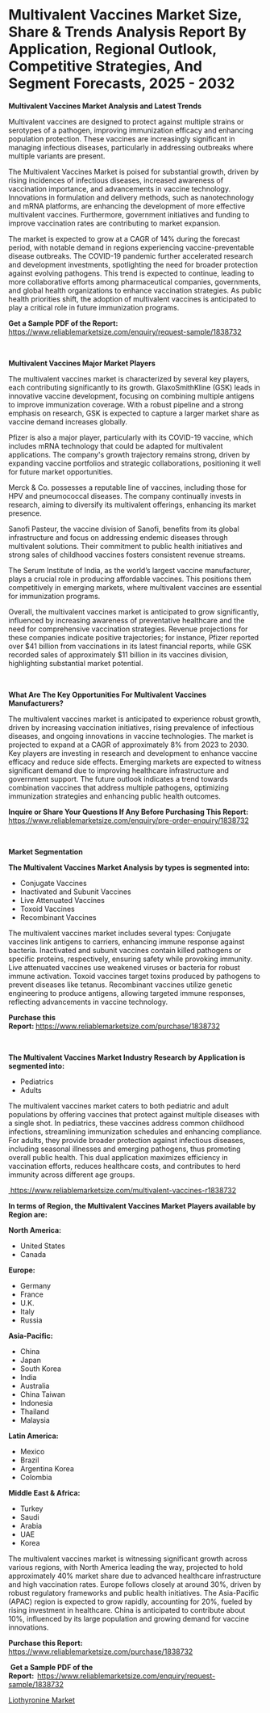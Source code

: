 <p><h1>Multivalent Vaccines Market Size, Share & Trends Analysis Report By Application, Regional Outlook, Competitive Strategies, And Segment Forecasts, 2025 - 2032</h1></p><p><strong>Multivalent Vaccines Market Analysis and Latest Trends</strong></p>
<p><p>Multivalent vaccines are designed to protect against multiple strains or serotypes of a pathogen, improving immunization efficacy and enhancing population protection. These vaccines are increasingly significant in managing infectious diseases, particularly in addressing outbreaks where multiple variants are present.</p><p>The Multivalent Vaccines Market is poised for substantial growth, driven by rising incidences of infectious diseases, increased awareness of vaccination importance, and advancements in vaccine technology. Innovations in formulation and delivery methods, such as nanotechnology and mRNA platforms, are enhancing the development of more effective multivalent vaccines. Furthermore, government initiatives and funding to improve vaccination rates are contributing to market expansion.</p><p>The market is expected to grow at a CAGR of 14% during the forecast period, with notable demand in regions experiencing vaccine-preventable disease outbreaks. The COVID-19 pandemic further accelerated research and development investments, spotlighting the need for broader protection against evolving pathogens. This trend is expected to continue, leading to more collaborative efforts among pharmaceutical companies, governments, and global health organizations to enhance vaccination strategies. As public health priorities shift, the adoption of multivalent vaccines is anticipated to play a critical role in future immunization programs.</p></p>
<p><strong>Get a Sample PDF of the Report:&nbsp;</strong> <a href="https://www.reliablemarketsize.com/enquiry/request-sample/1838732?utm_campaign=2457&utm_medium=2&utm_source=Github&utm_content=ia&utm_term=08032025&utm_id=multivalent-vaccines">https://www.reliablemarketsize.com/enquiry/request-sample/1838732</a></p>
<p>&nbsp;</p>
<p><strong>Multivalent Vaccines Major Market Players</strong></p>
<p><p>The multivalent vaccines market is characterized by several key players, each contributing significantly to its growth. GlaxoSmithKline (GSK) leads in innovative vaccine development, focusing on combining multiple antigens to improve immunization coverage. With a robust pipeline and a strong emphasis on research, GSK is expected to capture a larger market share as vaccine demand increases globally.</p><p>Pfizer is also a major player, particularly with its COVID-19 vaccine, which includes mRNA technology that could be adapted for multivalent applications. The company's growth trajectory remains strong, driven by expanding vaccine portfolios and strategic collaborations, positioning it well for future market opportunities.</p><p>Merck & Co. possesses a reputable line of vaccines, including those for HPV and pneumococcal diseases. The company continually invests in research, aiming to diversify its multivalent offerings, enhancing its market presence.</p><p>Sanofi Pasteur, the vaccine division of Sanofi, benefits from its global infrastructure and focus on addressing endemic diseases through multivalent solutions. Their commitment to public health initiatives and strong sales of childhood vaccines fosters consistent revenue streams.</p><p>The Serum Institute of India, as the world’s largest vaccine manufacturer, plays a crucial role in producing affordable vaccines. This positions them competitively in emerging markets, where multivalent vaccines are essential for immunization programs.</p><p>Overall, the multivalent vaccines market is anticipated to grow significantly, influenced by increasing awareness of preventative healthcare and the need for comprehensive vaccination strategies. Revenue projections for these companies indicate positive trajectories; for instance, Pfizer reported over $41 billion from vaccinations in its latest financial reports, while GSK recorded sales of approximately $11 billion in its vaccines division, highlighting substantial market potential.</p></p>
<p>&nbsp;</p>
<p><strong>What Are The Key Opportunities For Multivalent Vaccines Manufacturers?</strong></p>
<p><p>The multivalent vaccines market is anticipated to experience robust growth, driven by increasing vaccination initiatives, rising prevalence of infectious diseases, and ongoing innovations in vaccine technologies. The market is projected to expand at a CAGR of approximately 8% from 2023 to 2030. Key players are investing in research and development to enhance vaccine efficacy and reduce side effects. Emerging markets are expected to witness significant demand due to improving healthcare infrastructure and government support. The future outlook indicates a trend towards combination vaccines that address multiple pathogens, optimizing immunization strategies and enhancing public health outcomes.</p></p>
<p><strong>Inquire or Share Your Questions If Any Before Purchasing This Report:</strong> <a href="https://www.reliablemarketsize.com/enquiry/pre-order-enquiry/1838732?utm_campaign=2457&utm_medium=2&utm_source=Github&utm_content=ia&utm_term=08032025&utm_id=multivalent-vaccines">https://www.reliablemarketsize.com/enquiry/pre-order-enquiry/1838732</a></p>
<p>&nbsp;</p>
<p><strong>Market Segmentation</strong></p>
<p><strong>The Multivalent Vaccines Market Analysis by types is segmented into:</strong></p>
<p><ul><li>Conjugate Vaccines</li><li>Inactivated and Subunit Vaccines</li><li>Live Attenuated Vaccines</li><li>Toxoid Vaccines</li><li>Recombinant Vaccines</li></ul></p>
<p><p>The multivalent vaccines market includes several types: Conjugate vaccines link antigens to carriers, enhancing immune response against bacteria. Inactivated and subunit vaccines contain killed pathogens or specific proteins, respectively, ensuring safety while provoking immunity. Live attenuated vaccines use weakened viruses or bacteria for robust immune activation. Toxoid vaccines target toxins produced by pathogens to prevent diseases like tetanus. Recombinant vaccines utilize genetic engineering to produce antigens, allowing targeted immune responses, reflecting advancements in vaccine technology.</p></p>
<p><strong>Purchase this Report:&nbsp;</strong><a href="https://www.reliablemarketsize.com/purchase/1838732?utm_campaign=2457&utm_medium=2&utm_source=Github&utm_content=ia&utm_term=08032025&utm_id=multivalent-vaccines">https://www.reliablemarketsize.com/purchase/1838732</a></p>
<p>&nbsp;</p>
<p><strong>The Multivalent Vaccines Market Industry Research by Application is segmented into:</strong></p>
<p><ul><li>Pediatrics</li><li>Adults</li></ul></p>
<p><p>The multivalent vaccines market caters to both pediatric and adult populations by offering vaccines that protect against multiple diseases with a single shot. In pediatrics, these vaccines address common childhood infections, streamlining immunization schedules and enhancing compliance. For adults, they provide broader protection against infectious diseases, including seasonal illnesses and emerging pathogens, thus promoting overall public health. This dual application maximizes efficiency in vaccination efforts, reduces healthcare costs, and contributes to herd immunity across different age groups.</p></p>
<p><a href="https://www.reliablemarketsize.com/multivalent-vaccines-r1838732?utm_campaign=2457&utm_medium=2&utm_source=Github&utm_content=ia&utm_term=08032025&utm_id=multivalent-vaccines">&nbsp;https://www.reliablemarketsize.com/multivalent-vaccines-r1838732</a></p>
<p><strong>In terms of Region, the Multivalent Vaccines Market Players available by Region are:</strong></p>
<p>
    <p> <strong> North America: </strong>
        <ul>
            <li>United States</li>
            <li>Canada</li>
        </ul>
        </p> 
    <p> <strong> Europe: </strong>
        <ul>
            <li>Germany</li>
            <li>France</li>
            <li>U.K.</li>
            <li>Italy</li>
            <li>Russia</li>
        </ul>
        </p> 
    <p> <strong> Asia-Pacific: </strong>
        <ul>
            <li>China</li>
            <li>Japan</li>
            <li>South Korea</li>
            <li>India</li>
            <li>Australia</li>
            <li>China Taiwan</li>
            <li>Indonesia</li>
            <li>Thailand</li>
            <li>Malaysia</li>
        </ul>
        </p> 
    <p> <strong> Latin America: </strong>
        <ul>
            <li>Mexico</li>
            <li>Brazil</li>
            <li>Argentina Korea</li>
            <li>Colombia</li>
        </ul>
        </p> 
    <p> <strong> Middle East & Africa: </strong>
        <ul>
            <li>Turkey</li>
            <li>Saudi</li>
            <li>Arabia</li>
            <li>UAE</li>
            <li>Korea</li>
        </ul>
    </p>
    </p>
<p><p>The multivalent vaccines market is witnessing significant growth across various regions, with North America leading the way, projected to hold approximately 40% market share due to advanced healthcare infrastructure and high vaccination rates. Europe follows closely at around 30%, driven by robust regulatory frameworks and public health initiatives. The Asia-Pacific (APAC) region is expected to grow rapidly, accounting for 20%, fueled by rising investment in healthcare. China is anticipated to contribute about 10%, influenced by its large population and growing demand for vaccine innovations.</p></p>
<p><strong>Purchase this Report: </strong><a href="https://www.reliablemarketsize.com/purchase/1838732?utm_campaign=2457&utm_medium=2&utm_source=Github&utm_content=ia&utm_term=08032025&utm_id=multivalent-vaccines">https://www.reliablemarketsize.com/purchase/1838732</a></p>
<p>&nbsp;<strong>Get a Sample PDF of the Report:&nbsp;&nbsp;</strong><a href="https://www.reliablemarketsize.com/enquiry/request-sample/1838732?utm_campaign=2457&utm_medium=2&utm_source=Github&utm_content=ia&utm_term=08032025&utm_id=multivalent-vaccines">https://www.reliablemarketsize.com/enquiry/request-sample/1838732</a></p>
<p><strong></strong></p>
<p><p><a href="https://github.com/cheryjhonson/Market-Research-Report-List-1/blob/main/liothyronine-market.md?utm_campaign=2457&utm_medium=2&utm_source=Github&utm_content=ia&utm_term=08032025&utm_id=multivalent-vaccines">Liothyronine Market</a></p></p>